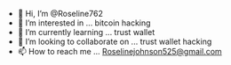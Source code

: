 - 👋 Hi, I’m @Roseline762
- 👀 I’m interested in ... bitcoin hacking 
- 🌱 I’m currently learning ... trust wallet 
- 💞️ I’m looking to collaborate on ... trust wallet hacking 
- 📫 How to reach me ... Roselinejohnson525@gmail.com

<!---
Roseline762/Roseline762 is a ✨ special ✨ repository because its `README.md` (this file) appears on your GitHub profile.
You can click the Preview link to take a look at your changes.
--->
